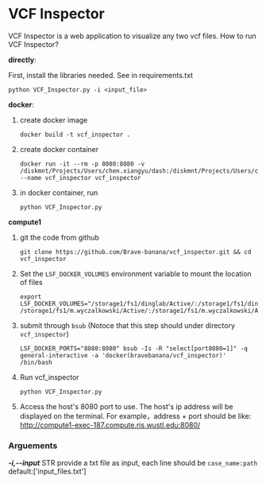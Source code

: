 # VCF Inspector

VCF Inspector is a web application to visualize any two vcf files. How to run VCF Inspector?

**directly**:

First, install the libraries needed. See in requirements.txt
```
python VCF_Inspector.py -i <input_file>
```

**docker**:
1.  create docker image
	```
	docker build -t vcf_inspector .
	```
2. create docker container
	```
	docker run -it --rm -p 8080:8080 -v /diskmnt/Projects/Users/chen.xiangyu/dash:/diskmnt/Projects/Users/chen.xiangyu/dash --name vcf_inspector vcf_inspector
	```
3. in docker container, run
	```
	python VCF_Inspector.py
	```

**compute1**
1. git the code from github
    ```
    git clone https://github.com/Brave-banana/vcf_inspector.git && cd vcf_inspector
    ```
2. Set the `LSF_DOCKER_VOLUMES` environment variable to mount the location of  files
    ```
    export LSF_DOCKER_VOLUMES="/storage1/fs1/dinglab/Active/:/storage1/fs1/dinglab/Active/ /storage1/fs1/m.wyczalkowski/Active/:/storage1/fs1/m.wyczalkowski/Active/"
    ```
3. submit through `bsub` (Notoce that this step should under directory `vcf_inspector`)
    ```
    LSF_DOCKER_PORTS="8080:8080" bsub -Is -R "select[port8080=1]" -q general-interactive -a 'docker(bravebanana/vcf_inspector)' /bin/bash
    ```
4. Run vcf_inspector
    ```
    python VCF_Inspector.py
    ```
5. Access the host's 8080 port to use. The host's ip address will be displayed on the terminal. For example，address + port should be like:
    http://compute1-exec-187.compute.ris.wustl.edu:8080/

### Arguements
***-i,--input*** STR provide a txt file as input, each line should be ```case_name:path``` default:['input_files.txt']
